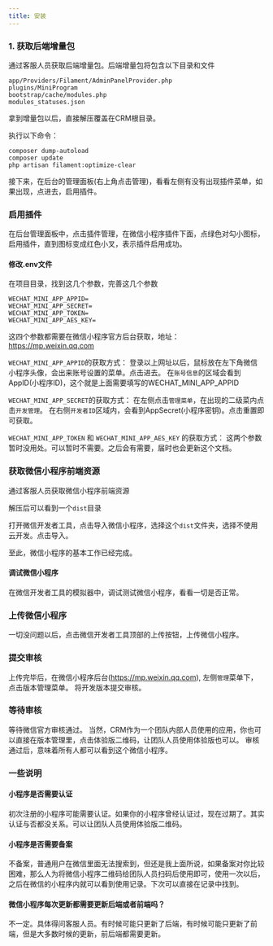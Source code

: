 ```yaml
---
title: 安装
---
```


### 1. 获取后端增量包

通过客服人员获取后端增量包。后端增量包将包含以下目录和文件
```
app/Providers/Filament/AdminPanelProvider.php
plugins/MiniProgram
bootstrap/cache/modules.php
modules_statuses.json
```

拿到增量包以后，直接解压覆盖在CRM根目录。

执行以下命令：

```
composer dump-autoload
composer update
php artisan filament:optimize-clear
```

接下来，在后台的管理面板(右上角点击管理)，看看左侧有没有出现插件菜单，如果出现，点进去，启用插件。

### 启用插件

在后台管理面板中，点击插件管理，在微信小程序插件下面，点绿色对勾小图标，启用插件，直到图标变成红色小叉，表示插件启用成功。


#### 修改.env文件

在项目目录，找到这几个参数，完善这几个参数
```
WECHAT_MINI_APP_APPID=
WECHAT_MINI_APP_SECRET=  
WECHAT_MINI_APP_TOKEN=  
WECHAT_MINI_APP_AES_KEY=
```

这四个参数都需要在微信小程序官方后台获取，地址：https://mp.weixin.qq.com


`WECHAT_MINI_APP_APPID`的获取方式：
登录以上网址以后，鼠标放在左下角微信小程序头像，会出来账号设置的菜单。点击进去。
在`账号信息`的区域会看到AppID(小程序ID)，这个就是上面需要填写的WECHAT_MINI_APP_APPID

`WECHAT_MINI_APP_SECRET`的获取方式：
在左侧点击`管理菜单`，在出现的二级菜内点击`开发管理`。
在右侧`开发者ID`区域内，会看到AppSecret(小程序密钥)。点击重置即可获取。

`WECHAT_MINI_APP_TOKEN` 和 `WECHAT_MINI_APP_AES_KEY` 的获取方式：
这两个参数暂时没用处。可以暂时不需要。之后会有需要，届时也会更新这个文档。



### 获取微信小程序前端资源

通过客服人员获取微信小程序前端资源

解压后可以看到一个`dist`目录

打开微信开发者工具，点击导入微信小程序，选择这个`dist`文件夹，选择不使用云开发。点击导入。

至此，微信小程序的基本工作已经完成。




#### 调试微信小程序

在微信开发者工具的模拟器中，调试测试微信小程序，看看一切是否正常。


### 上传微信小程序

一切没问题以后，点击微信开发者工具顶部的上传按钮，上传微信小程序。



### 提交审核

上传完毕后，在微信小程序后台(https://mp.weixin.qq.com), 左侧`管理`菜单下，点击版本管理菜单。
将开发版本提交审核。

### 等待审核

等待微信官方审核通过。
当然，CRM作为一个团队内部人员使用的应用，你也可以直接在版本管理里，点击体验版二维码，让团队人员使用体验版也可以。
审核通过后，意味着所有人都可以看到这个微信小程序。



### 一些说明

#### 小程序是否需要认证

初次注册的小程序可能需要认证。如果你的小程序曾经认证过，现在过期了。其实认证与否都没关系。可以让团队人员使用体验版二维码。

#### 小程序是否需要备案

不备案，普通用户在微信里面无法搜索到，但还是我上面所说，如果备案对你比较困难，那么人为将微信小程序二维码给团队人员扫码后使用即可，使用一次以后，之后在微信的小程序内就可以看到使用记录。下次可以直接在记录中找到。

#### 微信小程序每次更新都需要更新后端或者前端吗？

不一定。具体得问客服人员。有时候可能只更新了后端，有时候可能只更新了前端，但是大多数时候的更新，前后端都需要更新。